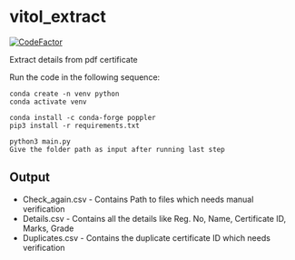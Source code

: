 # vitol_extract
[![CodeFactor](https://www.codefactor.io/repository/github/g0utham15/vitol_extract/badge)](https://www.codefactor.io/repository/github/g0utham15/vitol_extract)

Extract details from pdf certificate 

Run the code in the following sequence:

```
conda create -n venv python
conda activate venv

conda install -c conda-forge poppler
pip3 install -r requirements.txt

python3 main.py
Give the folder path as input after running last step
```

## Output 
* Check_again.csv - Contains Path to files which needs manual verification
* Details.csv - Contains all the details like Reg. No, Name, Certificate ID, Marks, Grade
* Duplicates.csv - Contains the duplicate certificate ID which needs verification